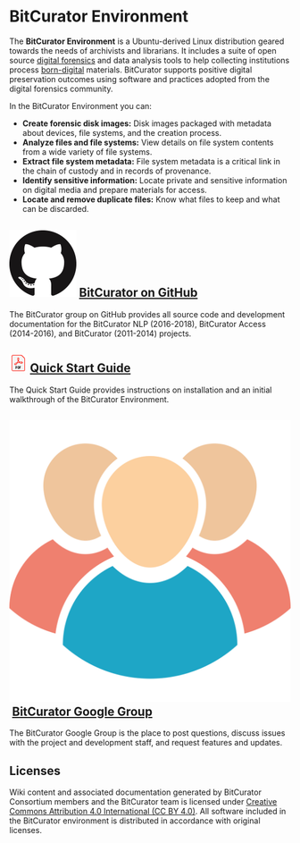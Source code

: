 BitCurator Environment
======================

The **BitCurator Environment** is a Ubuntu-derived Linux distribution geared towards the needs of archivists and librarians. It includes a suite of open source [digital forensics](https://en.wikipedia.org/wiki/Digital_forensics) and data analysis tools to help collecting institutions process [born-digital](https://en.wikipedia.org/wiki/Born-digital) materials. BitCurator supports positive digital preservation outcomes using software and practices adopted from the digital forensics community.

In the BitCurator Environment you can: 

* **Create forensic disk images:** Disk images packaged with metadata about devices, file systems, and the creation process.
* **Analyze files and file systems:** View details on file system contents from a wide variety of file systems.
* **Extract file system metadata:** File system metadata is a critical link in the chain of custody and in records of provenance.
* **Identify sensitive information:** Locate private and sensitive information on digital media and prepare materials for access.
* **Locate and remove duplicate files:** Know what files to keep and what can be discarded.


![](attachments/GitHub-Mark-120px-plus.png) [BitCurator on GitHub](https://bitcurator.github.io/)
--------------------------------------------------------------------------------

The BitCurator group on GitHub provides all source code and development documentation for the BitCurator NLP (2016-2018), BitCurator Access (2014-2016), and BitCurator (2011-2014) projects.    


![](attachments/PDF_32.png) [Quick Start Guide](https://github.com/BitCurator/bitcurator-distro/wiki/Releases#quickstart-guide)
--------------------------------------------------------------------------------------------------------------

The Quick Start Guide provides instructions on installation and an initial walkthrough of the BitCurator Environment. 


![](attachments/group-svgrepo-com.svg) [BitCurator Google Group](https://groups.google.com/forum/#!forum/bitcurator-users)
------------------------------------------------------------------------------------------------------------------------------------------------

The BitCurator Google Group is the place to post questions, discuss issues with the project and development staff, and request features and updates.


Licenses
--------

Wiki content and associated documentation generated by BitCurator Consortium members and the BitCurator team is licensed under [Creative Commons Attribution 4.0 International (CC BY 4.0)](https://creativecommons.org/licenses/by/4.0/). All software included in the BitCurator environment is distributed in accordance with original licenses.
